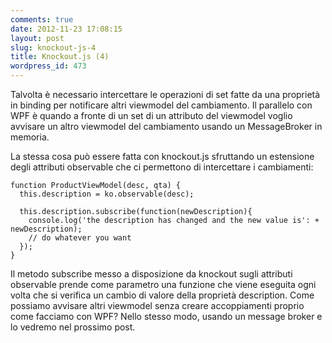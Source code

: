 ```yaml
---
comments: true
date: 2012-11-23 17:08:15
layout: post
slug: knockout-js-4
title: Knockout.js (4)
wordpress_id: 473
---
```


Talvolta è necessario intercettare le operazioni di set fatte da una proprietà in binding per notificare altri viewmodel del cambiamento. Il parallelo con WPF è quando a fronte di un set di un attributo del viewmodel voglio avvisare un altro viewmodel del cambiamento usando un MessageBroker in memoria.

La stessa cosa può essere fatta con knockout.js sfruttando un estensione degli attributi observable che ci permettono di intercettare i cambiamenti:

    function ProductViewModel(desc, qta) {
      this.description = ko.observable(desc);

      this.description.subscribe(function(newDescription){
        console.log('the description has changed and the new value is': + newDescription);
        // do whatever you want
      });
    }

Il metodo subscribe messo a disposizione da knockout sugli attributi observable prende come parametro una funzione che viene eseguita ogni volta che si verifica un cambio di valore della proprietà description.
Come possiamo avvisare altri viewmodel senza creare accoppiamenti proprio come facciamo con WPF? Nello stesso modo, usando un message broker e lo vedremo nel prossimo post.

